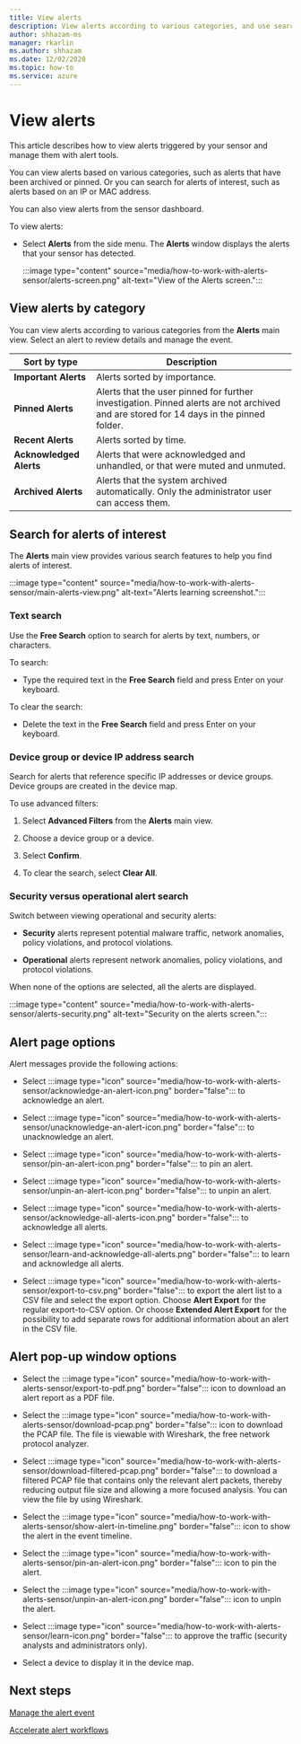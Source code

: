 ```yaml
---
title: View alerts
description: View alerts according to various categories, and use search features to help you find alerts of interest.
author: shhazam-ms
manager: rkarlin
ms.author: shhazam
ms.date: 12/02/2020
ms.topic: how-to
ms.service: azure
---
```


# View alerts

This article describes how to view alerts triggered by your sensor and manage them with alert tools.

You can view alerts based on various categories, such as alerts that have been archived or pinned. Or you can search for alerts of interest, such as alerts based on an IP or MAC address.  

You can also view alerts from the sensor dashboard.

To view alerts:

- Select **Alerts** from the side menu. The **Alerts** window displays the alerts that your sensor has detected.

  :::image type="content" source="media/how-to-work-with-alerts-sensor/alerts-screen.png" alt-text="View of the Alerts screen.":::

## View alerts by category

You can view alerts according to various categories from the **Alerts** main view. Select an alert to review details and manage the event.

| Sort by type | Description |
|--|--|
| **Important Alerts** | Alerts sorted by importance. |
| **Pinned Alerts** | Alerts that the user pinned for further investigation. Pinned alerts are not archived and are stored for 14 days in the pinned folder. |
| **Recent Alerts** | Alerts sorted by time. |
| **Acknowledged Alerts** | Alerts that were acknowledged and unhandled, or that were muted and unmuted. |
| **Archived Alerts** | Alerts that the system archived automatically. Only the administrator user can access them. |

## Search for alerts of interest

The **Alerts** main view provides various search features to help you find alerts of interest.

:::image type="content" source="media/how-to-work-with-alerts-sensor/main-alerts-view.png" alt-text="Alerts learning screenshot.":::

### Text search 

Use the **Free Search** option to search for alerts by text, numbers, or characters.

To search:

- Type the required text in the **Free Search** field and press Enter on your keyboard.

To clear the search:

- Delete the text in the **Free Search** field and press Enter on your keyboard.

### Device group or device IP address search

Search for alerts that reference specific IP addresses or device groups. Device groups are created in the device map.

To use advanced filters:

1. Select **Advanced Filters** from the **Alerts** main view.

2. Choose a device group or a device.

3. Select **Confirm**.

4. To clear the search, select **Clear All**.

### Security versus operational alert search

Switch between viewing operational and security alerts:

- **Security** alerts represent potential malware traffic, network anomalies, policy violations, and protocol violations.

- **Operational** alerts represent network anomalies, policy violations, and protocol violations.

When none of the options are selected, all the alerts are displayed.

:::image type="content" source="media/how-to-work-with-alerts-sensor/alerts-security.png" alt-text="Security on the alerts screen.":::

## Alert page options

Alert messages provide the following actions:

- Select :::image type="icon" source="media/how-to-work-with-alerts-sensor/acknowledge-an-alert-icon.png" border="false"::: to acknowledge an alert.

- Select :::image type="icon" source="media/how-to-work-with-alerts-sensor/unacknowledge-an-alert-icon.png" border="false"::: to unacknowledge an alert.

- Select :::image type="icon" source="media/how-to-work-with-alerts-sensor/pin-an-alert-icon.png" border="false"::: to pin an alert.

- Select :::image type="icon" source="media/how-to-work-with-alerts-sensor/unpin-an-alert-icon.png" border="false"::: to unpin an alert.

- Select :::image type="icon" source="media/how-to-work-with-alerts-sensor/acknowledge-all-alerts-icon.png" border="false"::: to acknowledge all alerts.

- Select :::image type="icon" source="media/how-to-work-with-alerts-sensor/learn-and-acknowledge-all-alerts.png" border="false"::: to learn and acknowledge all alerts.

- Select :::image type="icon" source="media/how-to-work-with-alerts-sensor/export-to-csv.png" border="false"::: to export the alert list to a CSV file and select the export option. Choose **Alert Export** for the regular export-to-CSV option. Or choose **Extended Alert Export** for the possibility to add separate rows for additional information about an alert in the CSV file.

## Alert pop-up window options

- Select the :::image type="icon" source="media/how-to-work-with-alerts-sensor/export-to-pdf.png" border="false"::: icon to download an alert report as a PDF file.

- Select the :::image type="icon" source="media/how-to-work-with-alerts-sensor/download-pcap.png" border="false"::: icon to download the PCAP file. The file is viewable with Wireshark, the free network protocol analyzer.

- Select :::image type="icon" source="media/how-to-work-with-alerts-sensor/download-filtered-pcap.png" border="false"::: to download a filtered PCAP file that contains only the relevant alert packets, thereby reducing output file size and allowing a more focused analysis. You can view the file by using Wireshark.

- Select the :::image type="icon" source="media/how-to-work-with-alerts-sensor/show-alert-in-timeline.png" border="false"::: icon to show the alert in the event timeline.

- Select the :::image type="icon" source="media/how-to-work-with-alerts-sensor/pin-an-alert-icon.png" border="false"::: icon to pin the alert.

- Select the :::image type="icon" source="media/how-to-work-with-alerts-sensor/unpin-an-alert-icon.png" border="false"::: icon to unpin the alert.

- Select :::image type="icon" source="media/how-to-work-with-alerts-sensor/learn-icon.png" border="false"::: to approve the traffic (security analysts and administrators only).

- Select a device to display it in the device map.

## Next steps

[Manage the alert event](how-to-manage-the-alert-event.md)

[Accelerate alert workflows](how-to-accelerate-alert-incident-response.md)
